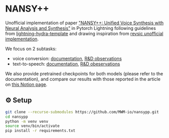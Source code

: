 # NANSY++

Unofficial implementation of paper ["NANSY++: Unified Voice Synthesis with Neural Analysis and Synthesis"](https://arxiv.org/abs/2211.09407) in Pytorch Lightning following guidelines from [lightning-hydra-template](https://github.com/ashleve/lightning-hydra-template) and drawing inspiration from [revsic unofficial implementation](https://github.com/revsic/torch-nansypp).

We focus on 2 subtasks:

- voice conversion: [documentation](./doc/BACKBONE_DOCUMENTATION.md), [R&D observations](./doc/BACKBONE_OBSERVATIONS.md)
- text-to-speech: [documentation](./doc/TTS_DOCUMENTATION.md), [R&D obeservations](./doc/TTS_OBSERVATIONS.md)

We also provide pretrained checkpoints for both models (please refer to the documentation), and compare our results with those reported in the article on [this Notion page](https://swamp-galliform-240.notion.site/Demo-page-for-NANSY-open-source-repo-b38c9ed2722140bf94c3af454e541d37).

## ⚙️ Setup

```bash
git clone --recurse-submodules https://github.com/MWM-io/nansypp.git
cd nansypp
python -m venv venv
source venv/bin/activate
pip install -r requirements.txt
```

